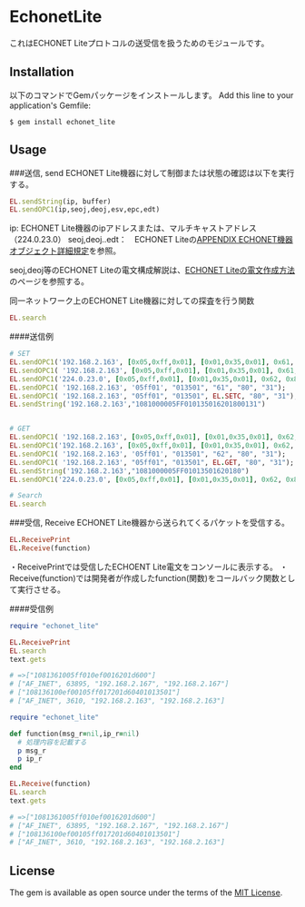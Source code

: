 # EchonetLite
これはECHONET Liteプロトコルの送受信を扱うためのモジュールです。

## Installation
以下のコマンドでGemパッケージをインストールします。
Add this line to your application's Gemfile:

```
$ gem install echonet_lite
```

## Usage
###送信, send
ECHONET Lite機器に対して制御または状態の確認は以下を実行する。

```ruby
EL.sendString(ip, buffer)
EL.sendOPC1(ip,seoj,deoj,esv,epc,edt)
```
ip: ECHONET Lite機器のipアドレスまたは、マルチキャストアドレス（224.0.23.0）
seoj,deoj..edt：　ECHONET Liteの[APPENDIX ECHONET機器オブジェクト詳細規定](https://echonet.jp/spec_object_rh/)を参照。

seoj,deoj等のECHONET Liteの電文構成解説は、[ECHONET Liteの電文作成方法](http://qiita.com/miyazawa_shi/items/725bc5eb6590be72970d)のページを参照する。

同一ネットワーク上のECHONET Lite機器に対しての探査を行う関数

```ruby
EL.search
```

####送信例

```ruby
# SET
EL.sendOPC1('192.168.2.163', [0x05,0xff,0x01], [0x01,0x35,0x01], 0x61, 0x80,[0x30])
EL.sendOPC1( '192.168.2.163', [0x05,0xff,0x01], [0x01,0x35,0x01], 0x61, 0x80,0x30)
EL.sendOPC1('224.0.23.0', [0x05,0xff,0x01], [0x01,0x35,0x01], 0x62, 0x80,0x30)
EL.sendOPC1( '192.168.2.163', '05ff01', "013501", "61", "80", "31");
EL.sendOPC1( '192.168.2.163', "05ff01", "013501", EL.SETC, "80", "31");
EL.sendString('192.168.2.163',"1081000005FF010135016201800131")


# GET
EL.sendOPC1( '192.168.2.163', [0x05,0xff,0x01], [0x01,0x35,0x01], 0x62, 0x80)
EL.sendOPC1('192.168.2.163', [0x05,0xff,0x01], [0x01,0x35,0x01], 0x62, 0x80)
EL.sendOPC1( '192.168.2.163', '05ff01', "013501", "62", "80", "31");
EL.sendOPC1( '192.168.2.163', "05ff01", "013501", EL.GET, "80", "31");
EL.sendString('192.168.2.163',"1081000005FF01013501620180")
EL.sendOPC1('224.0.23.0', [0x05,0xff,0x01], [0x01,0x35,0x01], 0x62, 0x80)

# Search
EL.search

```

###受信, Receive
ECHONET Lite機器から送られてくるパケットを受信する。

```ruby
EL.ReceivePrint
EL.Receive(function)
```
・ReceivePrintでは受信したECHOENT Lite電文をコンソールに表示する。
・Receive(function)では開発者が作成したfunction(関数)をコールバック関数として実行させる。

####受信例

```ruby
require "echonet_lite"

EL.ReceivePrint
EL.search
text.gets

# =>["1081361005ff010ef0016201d600"]
# ["AF_INET", 63895, "192.168.2.167", "192.168.2.167"]
# ["108136100ef00105ff017201d60401013501"]
# ["AF_INET", 3610, "192.168.2.163", "192.168.2.163"]
```

```ruby
require "echonet_lite"

def function(msg_r=nil,ip_r=nil)
  # 処理内容を記載する
  p msg_r
  p ip_r
end

EL.Receive(function)
EL.search
text.gets

# =>["1081361005ff010ef0016201d600"]
# ["AF_INET", 63895, "192.168.2.167", "192.168.2.167"]
# ["108136100ef00105ff017201d60401013501"]
# ["AF_INET", 3610, "192.168.2.163", "192.168.2.163"]
```

## License

The gem is available as open source under the terms of the [MIT License](http://opensource.org/licenses/MIT).
